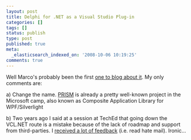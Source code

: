 ```yaml
---
layout: post
title: Delphi for .NET as a Visual Studio Plug-in
categories: []
tags: []
status: publish
type: post
published: true
meta:
  _elasticsearch_indexed_on: '2008-10-06 10:19:25'
comments: true
---
```

<p>Well Marco's probably been the first <a href="http://blog.marcocantu.com/blog/nick_announces_delphi_prism.html">one to blog about it</a>. My only comments are:</p>  <p>a) Change the name. <a href="http://www.codeplex.com/CompositeWPF">PRISM</a> is already a pretty well-known project in the Microsoft camp, also known as Composite Application Library for WPF/Silverlight</p>  <p>b) Two years ago I said at a session at TechEd that going down the VCL.NET route is a mistake because of the lack of roadmap and support from third-parties. I <a href="http://www.itwriting.com/blog/date/2006/11/09">received a lot of feedback</a> (i.e. read hate mail). Ironic...</p>
